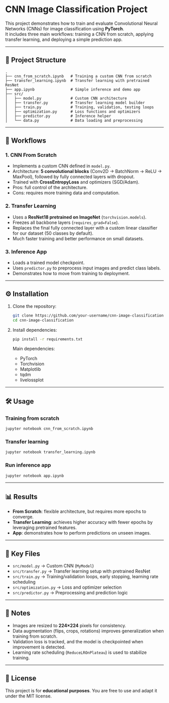 # CNN Image Classification Project

This project demonstrates how to train and evaluate Convolutional Neural Networks (CNNs) for image classification using **PyTorch**.  
It includes three main workflows: training a CNN from scratch, applying transfer learning, and deploying a simple prediction app.

---

## 📂 Project Structure

```
.
├── cnn_from_scratch.ipynb   # Training a custom CNN from scratch
├── transfer_learning.ipynb  # Transfer learning with pretrained ResNet
├── app.ipynb                # Simple inference and demo app
├── src/
│   ├── model.py             # Custom CNN architecture
│   ├── transfer.py          # Transfer learning model builder
│   ├── train.py             # Training, validation, testing loops
│   ├── optimization.py      # Loss functions and optimizers
│   ├── predictor.py         # Inference helper
│   └── data.py              # Data loading and preprocessing
```

---

## 🚀 Workflows

### 1. CNN From Scratch
- Implements a custom CNN defined in `model.py`.
- Architecture: **5 convolutional blocks** (Conv2D → BatchNorm → ReLU → MaxPool), followed by fully connected layers with dropout.
- Trained with **CrossEntropyLoss** and optimizers (SGD/Adam).
- Pros: full control of the architecture.  
- Cons: requires more training data and computation.

### 2. Transfer Learning
- Uses a **ResNet18 pretrained on ImageNet** (`torchvision.models`).
- Freezes all backbone layers (`requires_grad=False`).
- Replaces the final fully connected layer with a custom linear classifier for our dataset (50 classes by default).
- Much faster training and better performance on small datasets.

### 3. Inference App
- Loads a trained model checkpoint.
- Uses `predictor.py` to preprocess input images and predict class labels.
- Demonstrates how to move from training to deployment.

---

## ⚙️ Installation

1. Clone the repository:
   ```bash
   git clone https://github.com/your-username/cnn-image-classification.git
   cd cnn-image-classification
   ```

2. Install dependencies:
   ```bash
   pip install -r requirements.txt
   ```

   Main dependencies:
   - PyTorch
   - Torchvision
   - Matplotlib
   - tqdm
   - livelossplot

---

## 🛠 Usage

### Training from scratch
```bash
jupyter notebook cnn_from_scratch.ipynb
```

### Transfer learning
```bash
jupyter notebook transfer_learning.ipynb
```

### Run inference app
```bash
jupyter notebook app.ipynb
```

---

## 📊 Results
- **From Scratch**: flexible architecture, but requires more epochs to converge.
- **Transfer Learning**: achieves higher accuracy with fewer epochs by leveraging pretrained features.
- **App**: demonstrates how to perform predictions on unseen images.

---

## 🔬 Key Files

- `src/model.py` → Custom CNN (`MyModel`)  
- `src/transfer.py` → Transfer learning setup with pretrained ResNet  
- `src/train.py` → Training/validation loops, early stopping, learning rate scheduling  
- `src/optimization.py` → Loss and optimizer selection  
- `src/predictor.py` → Preprocessing and prediction logic  

---

## 📌 Notes
- Images are resized to **224×224** pixels for consistency.  
- Data augmentation (flips, crops, rotations) improves generalization when training from scratch.  
- Validation loss is tracked, and the model is checkpointed when improvement is detected.  
- Learning rate scheduling (`ReduceLROnPlateau`) is used to stabilize training.

---

## 📖 License
This project is for **educational purposes**. You are free to use and adapt it under the MIT license.

